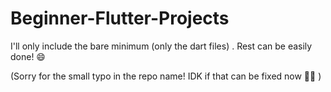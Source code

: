 # Beginner-Flutter-Projects
I'll only include the bare minimum (only the dart files) . Rest can be easily done! 😄


(Sorry for the small typo in the repo name! IDK if that can be fixed now 🤷‍♀️ )
